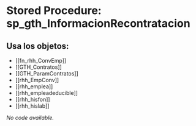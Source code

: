 # Stored Procedure: sp_gth_InformacionRecontratacion

## Usa los objetos:
- [[fn_rhh_ConvEmp]]
- [[GTH_Contratos]]
- [[GTH_ParamContratos]]
- [[rhh_EmpConv]]
- [[rhh_emplea]]
- [[rhh_empleadeducible]]
- [[rhh_hisfon]]
- [[rhh_hislab]]

*No code available.*
